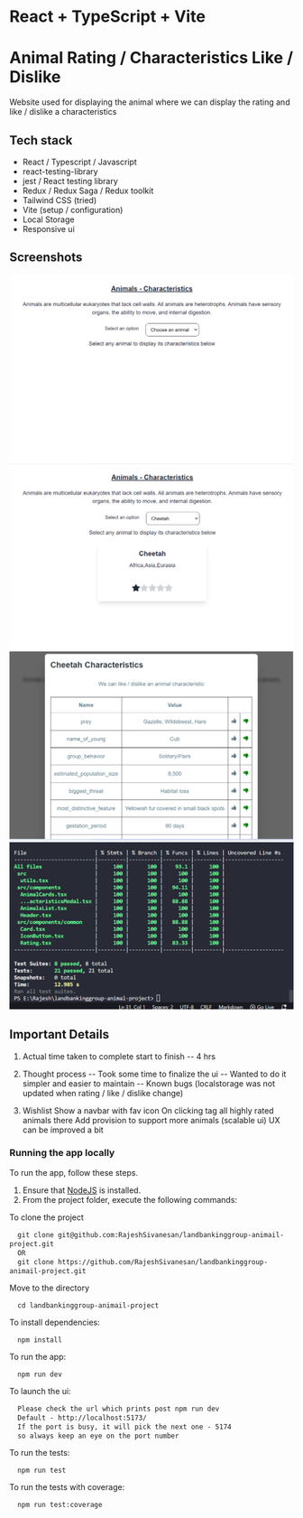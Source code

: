 # React + TypeScript + Vite

# Animal Rating / Characteristics Like / Dislike
Website used for displaying the animal where we can display the rating
and like / dislike a characteristics

## Tech stack
 - React / Typescript / Javascript
 - react-testing-library
 - jest / React testing library
 - Redux / Redux Saga / Redux toolkit
 - Tailwind CSS (tried)
 - Vite (setup / configuration)
 - Local Storage
 - Responsive ui

## Screenshots

![Alt text](image.png)
![Alt text](image-1.png)
![Alt text](image-2.png)
![Alt text](image-3.png)

## Important Details

1. Actual time taken to complete start to finish
-- 4 hrs

2. Thought process
-- Took some time to finalize the ui
-- Wanted to do it simpler and easier to maintain
-- Known bugs (localstorage was not updated when rating / like / dislike change)

3. Wishlist
Show a navbar with fav icon
On clicking tag all highly rated animals there
Add provision to support more animals (scalable ui)
UX can be improved a bit

### Running the app locally

To run the app, follow these steps.

1. Ensure that [NodeJS](http://nodejs.org/) is installed.
2. From the project folder, execute the following commands:

To clone the project
```shell
  git clone git@github.com:RajeshSivanesan/landbankinggroup-animail-project.git
  OR
  git clone https://github.com/RajeshSivanesan/landbankinggroup-animail-project.git
```

Move to the directory
```shell
  cd landbankinggroup-animail-project
```

To install dependencies:
```shell
  npm install
```

To run the app:

```shell
  npm run dev
```

To launch the ui:

```shell
  Please check the url which prints post npm run dev
  Default - http://localhost:5173/
  If the port is busy, it will pick the next one - 5174
  so always keep an eye on the port number
```

To run the tests:

```shell
  npm run test
```

To run the tests with coverage:

```shell
  npm run test:coverage
```